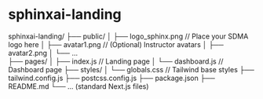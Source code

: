 # sphinxai-landing
sphinxai-landing/
├── public/
│   ├── logo_sphinx.png  // Place your SDMA logo here
│   ├── avatar1.png      // (Optional) Instructor avatars
│   ├── avatar2.png
│   └── ...              
├── pages/
│   ├── index.js         // Landing page
│   └── dashboard.js     // Dashboard page
├── styles/
│   └── globals.css      // Tailwind base styles
├── tailwind.config.js
├── postcss.config.js
├── package.json
├── README.md
└── ... (standard Next.js files)
